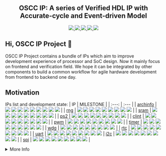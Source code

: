 <p align="center">
    <h2 align="center">OSCC IP: A series of Verified HDL IP with Accurate-cycle and Event-driven Model</h2>
</p>
<p align="center">
    <a href="https://github.com/oscc-ip/template/blob/main/LICENSE">
      <img src="https://img.shields.io/badge/license-MulanPSL2-brightgreen?style=flat-square">
    </a>
    <a href="https://github.com/cocotb/cocotb">
      <img src="https://img.shields.io/badge/toolchain-iverilog%20vcs%20cocotb-red?style=flat-square">
    </a>
    <a href="https://github.com/oscc-ip/template/blob/main/style.md">
      <img src="https://img.shields.io/badge/code%20style-verible-brightgreen?style=flat-square">
    </a>
    <a href="https://github.com/oscc-ip/template/blob/main/style.md">
      <img src="https://img.shields.io/badge/static%20checker-verible-red?style=flat-square">
    </a>
    <a href="https://github.com/oscc-ip/template/blob/main/CONTRIBUTING.md">
      <img src="https://img.shields.io/badge/contribution-welcome-brightgreen?style=flat-square">
    </a>
</p>


## Hi, OSCC IP Project 👋

OSCC IP Project contains a bundle of IPs which aim to improve development experience of processor and SoC design. Now it mainly focus on frontend and verification field. We hope it can be integrated by other components to build a common workflow for agile hardware development from frontend to backend one day.

## Motivation

<!-- | Type | List |
| :---: | :---: |
| System     | uart, spi-flash, amba bus, dma, trace, clint, plic, jtag, rcu, pmu, core, archinfo |
| Peripheral | timer, rtc, wdg, pwm, gpio, ps2, spi, qspi, octspi, i2c, i2s, sdio |
| Memory     | sram, sdram, psram, nand-flash, ddr1, ddr2, ddr3, chiplink |
| Graphics   | vga, hdmi, lcd, mipi-dsi, video-engine, gpu |
| Communication | usb, ethernet, pcie |
| Application | crc, aes, sha, rsa, rng, foc, cnn, isp | -->

IPs list and development state:
| IP       | MILESTONE |
| :---:    | :---     |
| [archinfo](https://github.com/oscc-ip/archinfo) | <img src="https://img.shields.io/badge/SPEC%20complete-done-green?style=flat-square"> <img src="https://img.shields.io/badge/RTL%20frozen-done-green?style=flat-square"> <img src="https://img.shields.io/badge/SMOKE%20test-done-green?style=flat-square"> <img src="https://img.shields.io/badge/UVM%20verif-no%20start-wheat?style=flat-square"> <img src="https://img.shields.io/badge/FUNC%20coverage-0-green?style=flat-square"> <img src="https://img.shields.io/badge/CODE%20coverage-0-green?style=flat-square"> <img src="https://img.shields.io/badge/SoC%20integ-done-green?style=flat-square"> <img src="https://img.shields.io/badge/FPGA%20emu-no%20start-wheat?style=flat-square"> <img src="https://img.shields.io/badge/TAPEOUT%20test-no%20start-wheat?style=flat-square"> |
| [rng](https://github.com/oscc-ip/rng) | <img src="https://img.shields.io/badge/SPEC%20complete-done-green?style=flat-square"> <img src="https://img.shields.io/badge/RTL%20frozen-done-green?style=flat-square"> <img src="https://img.shields.io/badge/SMOKE%20test-done-green?style=flat-square"> <img src="https://img.shields.io/badge/UVM%20verif-no%20start-wheat?style=flat-square"> <img src="https://img.shields.io/badge/FUNC%20coverage-0-green?style=flat-square"> <img src="https://img.shields.io/badge/CODE%20coverage-0-green?style=flat-square"> <img src="https://img.shields.io/badge/SoC%20integ-done-green?style=flat-square"> <img src="https://img.shields.io/badge/FPGA%20emu-no%20start-wheat?style=flat-square"> <img src="https://img.shields.io/badge/TAPEOUT%20test-no%20start-wheat?style=flat-square"> |
| [sram](https://github.com/oscc-ip/sram) | <img src="https://img.shields.io/badge/SPEC%20complete-done-green?style=flat-square"> <img src="https://img.shields.io/badge/RTL%20frozen-done-green?style=flat-square"> <img src="https://img.shields.io/badge/SMOKE%20test-done-green?style=flat-square"> <img src="https://img.shields.io/badge/UVM%20verif-no%20start-wheat?style=flat-square"> <img src="https://img.shields.io/badge/FUNC%20coverage-0-green?style=flat-square"> <img src="https://img.shields.io/badge/CODE%20coverage-0-green?style=flat-square"> <img src="https://img.shields.io/badge/SoC%20integ-done-green?style=flat-square"> <img src="https://img.shields.io/badge/FPGA%20emu-no%20start-wheat?style=flat-square"> <img src="https://img.shields.io/badge/TAPEOUT%20test-no%20start-wheat?style=flat-square"> |
| [ps2](https://github.com/oscc-ip/ps2) | <img src="https://img.shields.io/badge/SPEC%20complete-done-green?style=flat-square"> <img src="https://img.shields.io/badge/RTL%20frozen-done-green?style=flat-square"> <img src="https://img.shields.io/badge/SMOKE%20test-done-green?style=flat-square"> <img src="https://img.shields.io/badge/UVM%20verif-no%20start-wheat?style=flat-square"> <img src="https://img.shields.io/badge/FUNC%20coverage-0-green?style=flat-square"> <img src="https://img.shields.io/badge/CODE%20coverage-0-green?style=flat-square"> <img src="https://img.shields.io/badge/SoC%20integ-done-green?style=flat-square"> <img src="https://img.shields.io/badge/FPGA%20emu-no%20start-wheat?style=flat-square"> <img src="https://img.shields.io/badge/TAPEOUT%20test-no%20start-wheat?style=flat-square"> |
| [clint](https://github.com/oscc-ip/clint) | <img src="https://img.shields.io/badge/SPEC%20complete-done-green?style=flat-square"> <img src="https://img.shields.io/badge/RTL%20frozen-done-green?style=flat-square"> <img src="https://img.shields.io/badge/SMOKE%20test-done-green?style=flat-square"> <img src="https://img.shields.io/badge/UVM%20verif-no%20start-wheat?style=flat-square"> <img src="https://img.shields.io/badge/FUNC%20coverage-0-green?style=flat-square"> <img src="https://img.shields.io/badge/CODE%20coverage-0-green?style=flat-square"> <img src="https://img.shields.io/badge/SoC%20integ-done-green?style=flat-square"> <img src="https://img.shields.io/badge/FPGA%20emu-no%20start-wheat?style=flat-square"> <img src="https://img.shields.io/badge/TAPEOUT%20test-no%20start-wheat?style=flat-square"> |
| [pwm](https://github.com/oscc-ip/pwm) | <img src="https://img.shields.io/badge/SPEC%20complete-done-green?style=flat-square"> <img src="https://img.shields.io/badge/RTL%20frozen-done-green?style=flat-square"> <img src="https://img.shields.io/badge/SMOKE%20test-done-green?style=flat-square"> <img src="https://img.shields.io/badge/UVM%20verif-no%20start-wheat?style=flat-square"> <img src="https://img.shields.io/badge/FUNC%20coverage-0-green?style=flat-square"> <img src="https://img.shields.io/badge/CODE%20coverage-0-green?style=flat-square"> <img src="https://img.shields.io/badge/SoC%20integ-done-green?style=flat-square"> <img src="https://img.shields.io/badge/FPGA%20emu-no%20start-wheat?style=flat-square"> <img src="https://img.shields.io/badge/TAPEOUT%20test-no%20start-wheat?style=flat-square"> |
| [timer](https://github.com/oscc-ip/timer) | <img src="https://img.shields.io/badge/SPEC%20complete-done-green?style=flat-square"> <img src="https://img.shields.io/badge/RTL%20frozen-done-green?style=flat-square"> <img src="https://img.shields.io/badge/SMOKE%20test-done-green?style=flat-square"> <img src="https://img.shields.io/badge/UVM%20verif-no%20start-wheat?style=flat-square"> <img src="https://img.shields.io/badge/FUNC%20coverage-0-green?style=flat-square"> <img src="https://img.shields.io/badge/CODE%20coverage-0-green?style=flat-square"> <img src="https://img.shields.io/badge/SoC%20integ-done-green?style=flat-square"> <img src="https://img.shields.io/badge/FPGA%20emu-no%20start-wheat?style=flat-square"> <img src="https://img.shields.io/badge/TAPEOUT%20test-no%20start-wheat?style=flat-square"> |
| [wdg](https://github.com/oscc-ip/wdg) | <img src="https://img.shields.io/badge/SPEC%20complete-done-green?style=flat-square"> <img src="https://img.shields.io/badge/RTL%20frozen-done-green?style=flat-square"> <img src="https://img.shields.io/badge/SMOKE%20test-done-green?style=flat-square"> <img src="https://img.shields.io/badge/UVM%20verif-no%20start-wheat?style=flat-square"> <img src="https://img.shields.io/badge/FUNC%20coverage-0-green?style=flat-square"> <img src="https://img.shields.io/badge/CODE%20coverage-0-green?style=flat-square"> <img src="https://img.shields.io/badge/SoC%20integ-done-green?style=flat-square"> <img src="https://img.shields.io/badge/FPGA%20emu-no%20start-wheat?style=flat-square"> <img src="https://img.shields.io/badge/TAPEOUT%20test-no%20start-wheat?style=flat-square"> |
| [rtc](https://github.com/oscc-ip/rtc) | <img src="https://img.shields.io/badge/SPEC%20complete-done-green?style=flat-square"> <img src="https://img.shields.io/badge/RTL%20frozen-done-green?style=flat-square"> <img src="https://img.shields.io/badge/SMOKE%20test-done-green?style=flat-square"> <img src="https://img.shields.io/badge/UVM%20verif-no%20start-wheat?style=flat-square"> <img src="https://img.shields.io/badge/FUNC%20coverage-0-green?style=flat-square"> <img src="https://img.shields.io/badge/CODE%20coverage-0-green?style=flat-square"> <img src="https://img.shields.io/badge/SoC%20integ-done-green?style=flat-square"> <img src="https://img.shields.io/badge/FPGA%20emu-no%20start-wheat?style=flat-square"> <img src="https://img.shields.io/badge/TAPEOUT%20test-no%20start-wheat?style=flat-square"> |
| [uart](https://github.com/oscc-ip/uart) | <img src="https://img.shields.io/badge/SPEC%20complete-done-green?style=flat-square"> <img src="https://img.shields.io/badge/RTL%20frozen-done-green?style=flat-square"> <img src="https://img.shields.io/badge/SMOKE%20test-done-green?style=flat-square"> <img src="https://img.shields.io/badge/UVM%20verif-no%20start-wheat?style=flat-square"> <img src="https://img.shields.io/badge/FUNC%20coverage-0-green?style=flat-square"> <img src="https://img.shields.io/badge/CODE%20coverage-0-green?style=flat-square"> <img src="https://img.shields.io/badge/SoC%20integ-done-green?style=flat-square"> <img src="https://img.shields.io/badge/FPGA%20emu-no%20start-wheat?style=flat-square"> <img src="https://img.shields.io/badge/TAPEOUT%20test-no%20start-wheat?style=flat-square">
| [i2c](https://github.com/oscc-ip/i2c) | <img src="https://img.shields.io/badge/SPEC%20complete-done-green?style=flat-square"> <img src="https://img.shields.io/badge/RTL%20frozen-done-green?style=flat-square"> <img src="https://img.shields.io/badge/SMOKE%20test-done-green?style=flat-square"> <img src="https://img.shields.io/badge/UVM%20verif-no%20start-wheat?style=flat-square"> <img src="https://img.shields.io/badge/FUNC%20coverage-0-green?style=flat-square"> <img src="https://img.shields.io/badge/CODE%20coverage-0-green?style=flat-square"> <img src="https://img.shields.io/badge/SoC%20integ-done-green?style=flat-square"> <img src="https://img.shields.io/badge/FPGA%20emu-no%20start-wheat?style=flat-square"> <img src="https://img.shields.io/badge/TAPEOUT%20test-no%20start-wheat?style=flat-square"> |
| [spi](https://github.com/oscc-ip/spi) | <img src="https://img.shields.io/badge/SPEC%20complete-done-green?style=flat-square"> <img src="https://img.shields.io/badge/RTL%20frozen-done-green?style=flat-square"> <img src="https://img.shields.io/badge/SMOKE%20test-done-green?style=flat-square"> <img src="https://img.shields.io/badge/UVM%20verif-no%20start-wheat?style=flat-square"> <img src="https://img.shields.io/badge/FUNC%20coverage-0-green?style=flat-square"> <img src="https://img.shields.io/badge/CODE%20coverage-0-green?style=flat-square"> <img src="https://img.shields.io/badge/SoC%20integ-done-green?style=flat-square"> <img src="https://img.shields.io/badge/FPGA%20emu-no%20start-wheat?style=flat-square"> <img src="https://img.shields.io/badge/TAPEOUT%20test-no%20start-wheat?style=flat-square"> |

<details>
  <summary>More Info</summary>

## Template
Refer to the [template repo](https://github.com/oscc-ip/template/blob/main). If you want to create a new ip repo, You need to:

* Use this repository template to create a new repo
* Update the content `[IP NAME]` in `header` file and remove the `header` file.

## Style
refer to the [style.md](https://github.com/oscc-ip/template/blob/main/style.md).

## Contribution
If you want to contribute to this project, be sure to review the [guidelines](https://github.com/oscc-ip/template/blob/main/CONTRIBUTING.md). This is an open project and contributions and collaborations are always welcome!! This project adheres to OSCC IP's [code_of_conduct](https://github.com/oscc-ip/template/blob/main/CODE_OF_CONDUCT.md). By participating, you are expected to uphold this code.

we use GitHub issues for tracking requests and bugs, so please direct specific questions to [issues panel](https://github.com/oscc-ip/.github/issues).

The OSCC IP project strives to abide by generally accepted best practices in open-source software development, you can issue bugs, pull requests, new features and modification suggestions freely. Your feedbacks could help us ensure a bright future for this project. We value and treasure every issue or contribution, big or small. 😄

## License
All of the IPs codes are redistributed or released under the OSI Approved LICENSE [MulanPSL2](https://opensource.org/license/mulanpsl-2-0/).

## Acknowledgement

## Reference
    
</details>

